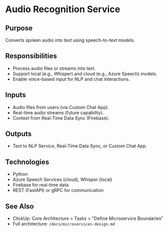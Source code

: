 # Audio Recognition Service
## Purpose
Converts spoken audio into text using speech-to-text models.

## Responsibilities
- Process audio files or streams into text.
- Support local (e.g., Whisper) and cloud (e.g., Azure Speech) models.
- Enable voice-based input for NLP and chat interactions.

## Inputs
- Audio files from users (via Custom Chat App).
- Real-time audio streams (future capability).
- Context from Real-Time Data Sync (Firebase).

## Outputs
- Text to NLP Service, Real-Time Data Sync, or Custom Chat App.

## Technologies
- Python
- Azure Speech Services (cloud), Whisper (local)
- Firebase for real-time data
- REST (FastAPI) or gRPC for communication

## See Also
- ClickUp: Core Architecture > Tasks > "Define Microservice Boundaries"
- Full architecture: `/docs/microservices-design.md`
